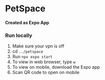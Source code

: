 # PetSpace

#### Created as Expo App

### Run locally
1. Make sure your vpn is off
1. cd `../petspace`
1. Run `npx expo start`
1. To view in web browser, type `w`
1. To view on mobile, download the Expo app
1. Scan QR code to open on mobile

